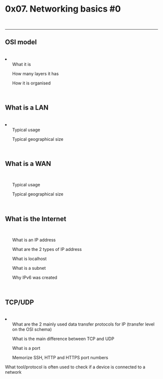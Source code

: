 <h1>0x07. Networking basics #0</h1>
<br>
<hr>
<h2>OSI model</h2>
<br>
<li>
<ul>What it is</ul>
<ul>How many layers it has</ul>
<ul>How it is organised</ul>
</li>
<br>
<h2>What is a LAN</h2>
<br>
<li>
<ul>Typical usage</ul>
<ul>Typical geographical size</ul>
</li>
<br>
<h2>What is a WAN</h2>
<br>
<ul>Typical usage</ul>
<ul>Typical geographical size</ul>
</li>
<br>
<h2>What is the Internet</h2>
<br>
<ul>What is an IP address</ul>
<ul>What are the 2 types of IP address</ul>
<ul>What is localhost</ul>
<ul>What is a subnet</ul>
<ul>Why IPv6 was created</ul>
</li>
<br>
<h2>TCP/UDP</h2>
<br>
<li>
<ul>What are the 2 mainly used data transfer protocols for IP (transfer level on the OSI schema)</ul>
<ul>What is the main difference between TCP and UDP</ul>
<ul>What is a port</ul>
<ul>Memorize SSH, HTTP and HTTPS port numbers</ul
<ul>What tool/protocol is often used to check if a device is connected to a network</ul>
</li>